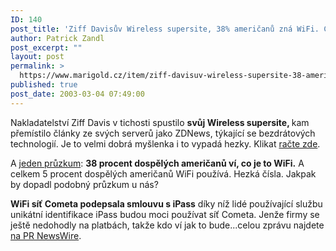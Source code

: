 ```yaml
---
ID: 140
post_title: 'Ziff Davisův Wireless supersite, 38% američanů zná WiFi. Cometa podepsala s&nbsp;iPass'
author: Patrick Zandl
post_excerpt: ""
layout: post
permalink: >
  https://www.marigold.cz/item/ziff-davisuv-wireless-supersite-38-americanu-zna-wifi-cometa-podepsala-s-ipass
published: true
post_date: 2003-03-04 07:49:00
---
```

<P>Nakladatelství Ziff Davis v tichosti spustilo <STRONG>svůj Wireless supersite, </STRONG>kam přemístilo články ze svých serverů jako ZDNews, týkající se bezdrátových technologií. Je to velmi dobrá myšlenka i to vypadá hezky. Klikat <A href="http://wireless.ziffdavis.com/" target=_blank>račte zde</A>.</P>
<P>A <A href="http://www.bizreport.com/article.php?art_id=4186" target=_blank>jeden průzkum</A>: <STRONG>38 procent dospělých američanů ví, co je to WiFi.</STRONG> A celkem 5 procent dospělých američanů WiFi používá. Hezká čísla. Jakpak by dopadl podobný průzkum u nás?</P>
<P><STRONG>WiFi síť Cometa podepsala smlouvu s iPass</STRONG> díky níž lidé používající službu unikátní identifikace iPass budou moci používat síť Cometa. Jenže firmy se ještě nedohodly na platbách, takže kdo ví jak to bude...celou zprávu najdete <A href="http://www.prnewswire.com/cgi-bin/stories.pl?ACCT=SVBIZINK3.story&amp;STORY=/www/story/03-03-2003/0001900658&amp;EDATE=MON+Mar+03+2003,+09:05+AM" target=_blank>na PR NewsWire</A>.</P>